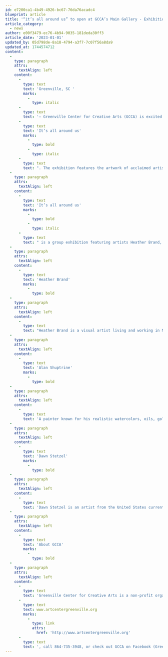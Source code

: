 ```yaml
---
id: e7200ca1-4b49-4926-bc67-76da76acadc4
blueprint: article
title: '“it’s all around us” to open at GCCA’s Main Gallery - Exhibition begins First Friday, February 3rd, 2023'
article_category:
  - news
author: e00f3479-ec76-4b94-9035-181deda30ff3
article_date: '2023-01-01'
updated_by: 05d798de-8a18-4794-a3f7-7c07f56a8da9
updated_at: 1744574712
content:
  -
    type: paragraph
    attrs:
      textAlign: left
    content:
      -
        type: text
        text: 'Greenville, SC '
        marks:
          -
            type: italic
      -
        type: text
        text: '– Greenville Center for Creative Arts (GCCA) is excited to announce the opening of their Main Gallery exhibition, '
      -
        type: text
        text: 'It’s all around us'
        marks:
          -
            type: bold
          -
            type: italic
      -
        type: text
        text: ". The exhibition features the artwork of acclaimed artists Heather Brand, Alan Shuptrine, & Dawn Stetzel. The exhibition opens with a First Friday reception from 6:00 - 9:00 pm on Friday, February 3rd, 2023. There will be opening remarks from GCCA Chief Executive Officer, Jess Burgess, at 6:30 PM. This exhibition continues until Wednesday, March 29th, 2023.\_"
  -
    type: paragraph
    attrs:
      textAlign: left
    content:
      -
        type: text
        text: 'It’s all around us'
        marks:
          -
            type: bold
          -
            type: italic
      -
        type: text
        text: " is a group exhibition featuring artists Heather Brand, Alan Shuptrine, and Dawn Stetzel with works examining natural & synthetic elements of our surroundings. Through photography, sculptures, and paintings, the artists explore the delicate manner in how man-made materials and structures can affect our relationship with the natural world. Objects, structures, and places which are not found naturally but are created and synonymous with humanity's connection with nature question the desire of an ideal natural world versus balancing ways to respond to and maintain our environment.\_"
  -
    type: paragraph
    attrs:
      textAlign: left
    content:
      -
        type: text
        text: 'Heather Brand'
        marks:
          -
            type: bold
  -
    type: paragraph
    attrs:
      textAlign: left
    content:
      -
        type: text
        text: "Heather Brand is a visual artist living and working in Meadville Pennsylvania. She has an MFA in Visual Studies from the University of Buffalo and is an Assistant Professor of Art at Allegheny College. Her work depicts scenes of humans’ mediated relationship with nature via deceptions of built environments concerning the collection, cultivation, and recreation of the natural world. Brand’s work has been shown internationally in London UK, Rome, Italy, Sao Luis, Portugal, and Madrid, Spain. Nationally her work has recently been exhibited at the Southern Alleghenies Museum of Art in Altoona, Pennsylvania, the Midwest Center Center for Photography in Wichita, Kansas, and the Community Arts Center of Oneonta in Oneonta, New York.\_"
  -
    type: paragraph
    attrs:
      textAlign: left
    content:
      -
        type: text
        text: 'Alan Shuptrine'
        marks:
          -
            type: bold
  -
    type: paragraph
    attrs:
      textAlign: left
    content:
      -
        type: text
        text: 'A painter known for his realistic watercolors, oils, gold leafing, and handmade frames, Alan Shuptrine’s works can be found in the permanent collections of several American museums and hundreds of corporate and private collections nationwide. A multi-faceted artist, Shuptrine is a leading practitioner in the centuries-old art of handcrafting and water gilding, fine art frames and mirrors, wood carving, and sgraffito etching. Born the son of recognized painter, Hubert Shuptrine (1936-2006), Alan also has continued the legacy of watercolor realism that both Andrew Wyeth and his father Hubert established and has cemented himself as a nationally renowned watercolor artist.'
  -
    type: paragraph
    attrs:
      textAlign: left
    content:
      -
        type: text
        text: 'Dawn Stetzel'
        marks:
          -
            type: bold
  -
    type: paragraph
    attrs:
      textAlign: left
    content:
      -
        type: text
        text: 'Dawn Stetzel is an artist from the United States currently living on the Long Beach Peninsula on the southern coast of Washington on the unceded land of the Chinook and Lower Chinook. Her performative sculptures interact with environments in the margins, where humans and nature rub together leaving a sometimes-messy residue. An intensely strong work ethic was formed through growing up in Iowa and this physicality and fortitude shows up in her sculptural works. She is innovative in her field of sculpture and has contributed through her work over the past twenty years. In 2000 she was awarded her first solo exhibition and a Durham Arts Council Emerging Artist Grant in North Carolina. She has a Master of Fine Arts from the College of Visual and Performing Arts at The University of Massachusetts at Dartmouth. She has exhibited widely in the United States through multiple solo exhibitions, public art commissions and group exhibitions including Grounds for Sculpture, Disjecta and the Portland Biennial. Her work is included in permanent public collections at The City of Seattle Office of Arts & Culture and the Shiwan Ceramic Museum in the Guangdong Province of China. Her work is printed in multiple publications, she has shown internationally and has lectured in the United States, China and Brazil.'
  -
    type: paragraph
    attrs:
      textAlign: left
    content:
      -
        type: text
        text: 'About GCCA'
        marks:
          -
            type: bold
  -
    type: paragraph
    attrs:
      textAlign: left
    content:
      -
        type: text
        text: 'Greenville Center for Creative Arts is a non-profit organization that aims to enrich the cultural fabric of the community through visual arts promotion, education, and inspiration. GCCA’s galleries are open Tuesdays-Fridays from 9 AM - 5 PM & Saturdays from 11 AM - 3 PM. For more information, visit '
      -
        type: text
        text: www.artcentergreenville.org
        marks:
          -
            type: link
            attrs:
              href: 'http://www.artcentergreenville.org'
      -
        type: text
        text: ', call 864-735-3948, or check out GCCA on Facebook (Greenville Center for Creative Arts) & Instagram (@artcentergvl).'
---
```

